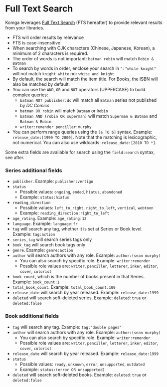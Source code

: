 # Full Text Search <Badge text="0.116.0+" />

Komga leverages [Full Text Search](https://en.wikipedia.org/wiki/Full-text_search) (FTS hereafter) to provide relevant results from your libraries.

- FTS will order results by relevance
- FTS is case-insensitive
- When searching with CJK characters (Chinese, Japanese, Korean), a minimum of 2 characters is required.
- The order of words is not important: `batman robin` will match `Robin & Batman`
- To search by words in order, enclose your search in `"`: `"white knight"` will not match `knight white` nor `white and knight`
- By default, the search will match the item title. For Books, the ISBN will also be matched by default.
- You can use the `AND`, `OR` and `NOT` operators (UPPERCASE) to build complex queries:
  - `batman NOT publisher:dc` will match all `Batman` series not published by _DC Comics_
  - `batman OR robin` will match `Batman` or `Robin`
  - `batman AND (robin OR superman)` will match `Superman & Batman` and `Batman & Robin`
  - `writer:remender penciller:murphy`
- You can perform range queries using the `[a TO b]` syntax. Example: `release_date:[1990 TO 2000]`. Note that the matching is lexicographic, not numerical. You can also use wildcards: `release_date:[2010 TO *]`.

Some extra fields are available for search using the `field:search` syntax, see after.

### Series additional fields
- `publisher`. Example: `publisher:vertigo`
- `status`
  - Possible values: `ongoing`, `ended`, `hiatus`, `abandoned`
  - Example: `status:hiatus`
- `reading_direction`
  - Possible values: `left_to_right`, `right_to_left`, `vertical`, `webtoon`
  - Example: `reading_direction:right_to_left`
- `age_rating`. Example: `age_rating:12`
- `language`. Example: `language:fr`
- `tag` will search any tag, whether it is set at Series or Book level. Example: `tag:action`
- `series_tag` will search series tags only
- `book_tag` will search book tags only
- `genre`. Example: `genre:action`
- `author` will search authors with any role. Example: `author:(sean murphy)`
  - You can also search by specific role. Example: `writer:remender`
  - Possible role values are: `writer`, `penciller`, `letterer`, `inker`, `editor`, `cover`, `colorist`
- `book_count`, which is the number of books present in that Series. Example: `book_count:1`
- `total_book_count`. Example: `total_book_count:100`
- `release_date` will search by year released. Example: `release_date:1999`
- `deleted` will search soft-deleted series. Example: `deleted:true` or `deleted:false`

### Book additional fields
- `tag` will search any tag. Example: `tag:"double pages"`
- `author` will search authors with any role. Example: `author:(sean murphy)`
  - You can also search by specific role. Example: `writer:remender`
  - Possible role values are: `writer`, `penciller`, `letterer`, `inker`, `editor`, `cover`, `colorist`
- `release_date` will search by year released. Example: `release_date:1999`
- `status`
  - Possible values: `ready`, `unknown`, `error`, `unsupported`, `outdated`
  - Example: `status:(error OR unsupported)`
- `deleted` will search soft-deleted books. Example: `deleted:true` or `deleted:false`
